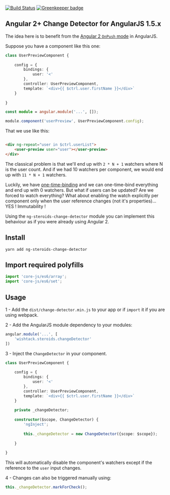 [![Build Status](https://travis-ci.org/wishtack/ng-steroids.svg?branch=develop)](https://travis-ci.org/wishtack/ng-steroids)
[![Greenkeeper badge](https://badges.greenkeeper.io/wishtack/ng-steroids.svg)](https://greenkeeper.io/)

## Angular 2+ Change Detector for AngularJS 1.5.x

The idea here is to benefit from the [Angular 2 `OnPush` mode](http://blog.thoughtram.io/angular/2016/02/22/angular-2-change-detection-explained.html) in AngularJS. 

Suppose you have a component like this one:

```TypeScript
class UserPreviewComponent {
    
    config = {
        bindings: {
            user: '<'
        },
        controller: UserPreviewComponent,
        template: `<div>{{ $ctrl.user.firstName }}</div>`
    }
    
}

const module = angular.module('...', []);

module.component('userPreview', UserPreviewComponent.config);

```

That we use like this:

```html

<div ng-repeat="user in $ctrl.userList">
    <user-preview user="user"></user-preview>
</div>

```

The classical problem is that we'll end up with `2 * N + 1` watchers where N is the user count.
And if we had 10 watchers per component, we would end up with `11 * N + 1` watchers.

Luckily, we have [one-time-binding](http://www.blog.wishtack.com/single-post/2015/03/02/AngularJS-Performance-ngrepeat-Performance-and-Optional-one-time-binding) and we can one-time-bind everything and end up with 0 watchers. But what if users can be updated? Are we forced to watch everything?
What about enabling the watch explicitly per component only when the user reference changes (not it's properties)... YES ! Immutability !

Using the `ng-steroids-change-detector` module you can implement this behaviour as if you were already using Angular 2.

## Install

```yarn add ng-steroids-change-detector```

## Import required polyfills

```TypeScript
import 'core-js/es6/array';
import 'core-js/es6/set';
```

## Usage

1 - Add the `dist/change-detector.min.js` to your app or if `import` it if you are using webpack.

2 - Add the AngularJS module dependency to your modules:

```TypeScript
angular.module('...', [
    'wishtack.steroids.changeDetector'
])
```

3 - Inject the `ChangeDetector` in your component.

```TypeScript
class UserPreviewComponent {
    
    config = {
        bindings: {
            user: '<'
        },
        controller: UserPreviewComponent,
        template: `<div>{{ $ctrl.user.firstName }}</div>`
    }
    
    private _changeDetector;
    
    constructor($scope, ChangeDetector) {
        'ngInject';
        
        this._changeDetector = new ChangeDetector({scope: $scope});
        
    }
    
}

```

This will automatically disable the component's watchers except if the reference to the `user` input changes.

4 - Changes can also be triggered manually using:

```TypeScript
this._changeDetector.markForCheck();
```
